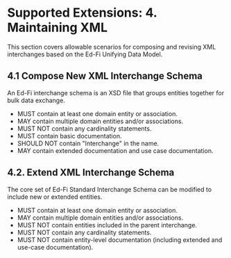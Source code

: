 # Supported Extensions: 4. Maintaining XML

This section covers allowable scenarios for composing and revising XML
interchanges based on the Ed-Fi Unifying Data Model.

## 4.1 Compose New XML Interchange Schema

An Ed-Fi interchange schema is an XSD file that groups entities together for
bulk data exchange.

* MUST contain at least one domain entity or association.
* MAY contain multiple domain entities and/or associations.
* MUST NOT contain any cardinality statements.
* MUST contain basic documentation.
* SHOULD NOT contain "Interchange" in the name.
* MAY contain extended documentation and use case documentation.

## 4.2. Extend XML Interchange Schema

The core set of Ed-Fi Standard Interchange Schema can be modified to include new
or extended entities.

* MUST contain at least one domain entity or association.
* MAY contain multiple domain entities and/or associations.
* MUST NOT contain entities included in the parent interchange.
* MUST NOT contain any cardinality statements.
* MUST NOT contain entity-level documentation (including extended and use-case
    documentation).

